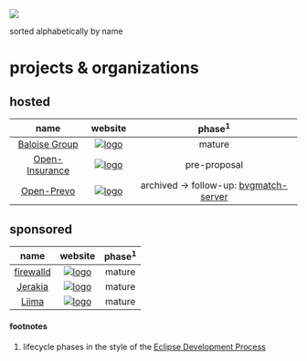 ![](https://upload.wikimedia.org/wikipedia/commons/thumb/8/83/Icon_DINA_Schwerpunkte_Parldigi_05_Open_Content_Farbig.svg/200px-Icon_DINA_Schwerpunkte_Parldigi_05_Open_Content_Farbig.svg.png)

sorted alphabetically by name

# projects & organizations

## hosted

| name | website | phase<sup>1</sup> |
|:-------------:|:---------:|:-----:|
| [Baloise Group](https://github.com/baloise) | [![logo](https://rawgit.com/baloise/baloise-bootstrap/gh-pages/assets/img/baloise-group-logo-blue.svg)](https://github.com/baloise) | mature |
| [Open-Insurance](https://github.com/open-insurance) | [![logo](https://user-images.githubusercontent.com/1764012/42737412-46936f44-8873-11e8-87f7-85a976e5be3a.png)](https://open-insurance.org) | pre-proposal |
| [Open-Prevo](https://github.com/open-prevo) | [![logo](https://rawgit.com/open-prevo/openprevo/master/doc/assets/img/logo.svg)](https://open-prevo.github.io) | archived → follow-up: [bvgmatch-server](https://github.com/stiftung-auffangeinrichtung-bvg/bvgmatch-server) |

## sponsored

| name | website | phase<sup>1</sup> |
|:-------------:|:---------:|:-----:|
| [firewalld](https://github.com/crayfishx/puppet-firewalld) | [![logo](https://upload.wikimedia.org/wikipedia/commons/thumb/b/be/Puppet_Logo.svg/320px-Puppet_Logo.svg.png)](https://forge.puppet.com/crayfishx/firewalld) | mature |
| [Jerakia](https://github.com/jerakia/jerakia) | [![logo](http://jerakia.io/lerakia-logo.png)](http://jerakia.io/) | mature |
| [Liima](https://github.com/liimaorg) | [![logo](https://rawgit.com/liimaorg/brand/master/logos/Logo%20Liima%20RGB.svg)](http://www.liima.org) | mature |

#### footnotes

1. lifecycle phases in the style of the [Eclipse Development Process](https://www.eclipse.org/projects/dev_process/#6_2_Project_Lifecycle)
